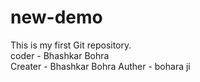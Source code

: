 # new-demo
This is my first Git repository.
<br>
coder - Bhashkar Bohra
<br>
Creater - Bhashkar Bohra
Auther - bohara ji
